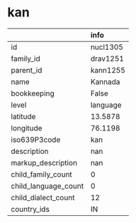 # kan
|                      | info     |
|:---------------------|:---------|
| id                   | nucl1305 |
| family_id            | drav1251 |
| parent_id            | kann1255 |
| name                 | Kannada  |
| bookkeeping          | False    |
| level                | language |
| latitude             | 13.5878  |
| longitude            | 76.1198  |
| iso639P3code         | kan      |
| description          | nan      |
| markup_description   | nan      |
| child_family_count   | 0        |
| child_language_count | 0        |
| child_dialect_count  | 12       |
| country_ids          | IN       |